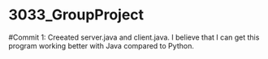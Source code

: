 # 3033_GroupProject
#Commit 1:
	Creeated server.java and client.java. I believe that I can get this program working better with Java compared to Python.
